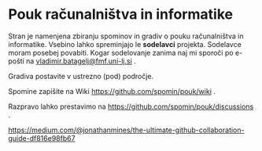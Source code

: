 # Pouk računalništva in informatike

Stran je namenjena zbiranju spominov in gradiv o pouku računalništva in informatike.
Vsebino lahko spreminjajo le <b>sodelavci</b> projekta. Sodelavce moram posebej povabiti.
Kogar sodelovanje zanima naj mi sporoči po e-pošti na <t>vladimir.batagelj@fmf.uni-lj.si</t> .

Gradiva postavite v ustrezno (pod) področje.

Spomine zapišite na Wiki https://github.com/spomin/pouk/wiki .

Razpravo lahko prestavimo na https://github.com/spomin/pouk/discussions .

https://medium.com/@jonathanmines/the-ultimate-github-collaboration-guide-df816e98fb67
